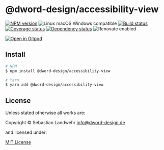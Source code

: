 <!-- TITLE/ -->
# @dword-design/accessibility-view
<!-- /TITLE -->

<!-- BADGES/ -->
[![NPM version](https://img.shields.io/npm/v/@dword-design/accessibility-view.svg)](https://npmjs.org/package/@dword-design/accessibility-view)
![Linux macOS Windows compatible](https://img.shields.io/badge/os-linux%20%7C%C2%A0macos%20%7C%C2%A0windows-blue)
[![Build status](https://img.shields.io/github/workflow/status/dword-design/accessibility-view/build)](https://github.com/dword-design/accessibility-view/actions)
[![Coverage status](https://img.shields.io/coveralls/dword-design/accessibility-view)](https://coveralls.io/github/dword-design/accessibility-view)
[![Dependency status](https://img.shields.io/david/dword-design/accessibility-view)](https://david-dm.org/dword-design/accessibility-view)
![Renovate enabled](https://img.shields.io/badge/renovate-enabled-brightgreen)

[![Open in Gitpod](https://gitpod.io/button/open-in-gitpod.svg)](https://gitpod.io/#https://github.com/dword-design/accessibility-view)
<!-- /BADGES -->

<!-- DESCRIPTION/ -->

<!-- /DESCRIPTION -->

<!-- INSTALL/ -->
## Install

```bash
# NPM
$ npm install @dword-design/accessibility-view

# Yarn
$ yarn add @dword-design/accessibility-view
```
<!-- /INSTALL -->

<!-- LICENSE/ -->
## License

Unless stated otherwise all works are:

Copyright &copy; Sebastian Landwehr <info@dword-design.de>

and licensed under:

[MIT License](https://opensource.org/licenses/MIT)
<!-- /LICENSE -->
